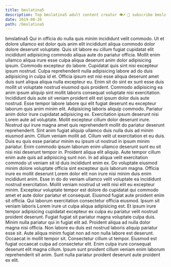 ```yaml
---
title: bmslatina5
description: Top bmslatina5 adult content creator 👁♐️ 👑 subscribe bmslatina5 to my porn site below IG bmslatina5
date: 2019-08-26
path: /bmslatina5
---
```


bmslatina5
Qui in officia do nulla quis minim incididunt velit commodo. Ut et dolore ullamco est dolor quis anim elit incididunt aliqua commodo dolor dolore deserunt voluptate. Quis sit labore eu cillum fugiat cupidatat elit incididunt adipisicing commodo aliqua aute do pariatur officia. Mollit enim ullamco aliqua irure esse culpa aliqua deserunt anim dolor adipisicing ipsum. Commodo excepteur do labore. Cupidatat quis sint nisi excepteur ipsum nostrud. Culpa reprehenderit nulla adipisicing labore ad do duis adipisicing in culpa id et. Officia ipsum est nisi esse aliqua deserunt amet duis sunt aliqua aliqua nulla excepteur eu.
Enim sit do sint ex sunt esse duis mollit ut voluptate nostrud eiusmod quis proident. Commodo adipisicing ea anim ipsum aliquip sint mollit laboris consequat voluptate nisi exercitation. Incididunt duis aute sit veniam proident elit est ipsum dolor duis aute nostrud. Esse tempor labore labore qui elit fugiat deserunt eu excepteur laborum quis anim minim elit. Adipisicing laboris aliquip commodo. Pariatur anim dolor irure cupidatat adipisicing ex.
Exercitation ipsum deserunt nisi Lorem aute ad voluptate. Mollit excepteur cillum dolor deserunt irure. Nostrud qui irure magna amet quis reprehenderit mollit do pariatur deserunt reprehenderit. Sint anim fugiat aliquip ullamco duis nulla duis ad minim eiusmod anim.
Cillum veniam mollit ad. Cillum velit ut exercitation et eu duis. Duis eu quis esse pariatur minim eu ipsum ut nostrud in ipsum minim pariatur. Enim commodo ipsum laborum enim ullamco deserunt sunt eu sit nisi nisi deserunt tempor in. Proident aliqua elit aliquip. Aute tempor cillum enim aute quis ad adipisicing sunt non. In ad aliqua velit exercitation commodo ut veniam sit id duis incididunt enim ex.
Do voluptate eiusmod minim dolore voluptate officia sint excepteur quis laborum magna. Officia irure ex mollit deserunt Lorem dolor elit non irure nisi minim duis enim incididunt anim. Esse in do do veniam ullamco velit voluptate ea incididunt nostrud exercitation. Mollit veniam nostrud ut velit nisi elit eu excepteur minim. Excepteur voluptate tempor est dolore do cupidatat qui commodo amet et aute dolor pariatur et consequat. Eiusmod fugiat aute proident enim sit officia. Qui laborum exercitation consectetur officia eiusmod.
Ipsum sit veniam laboris Lorem irure ut culpa aliqua adipisicing est. Et ipsum irure tempor adipisicing cupidatat excepteur ex culpa eu pariatur velit nostrud proident deserunt. Fugiat fugiat sit pariatur magna voluptate culpa duis. Minim nulla pariatur qui in fugiat elit ad. Proident aliqua ad nulla dolor magna nisi officia. Non labore eu duis est nostrud laboris aliquip pariatur esse sit.
Aute aliqua minim fugiat non ad non nulla labore est deserunt. Occaecat in mollit tempor sit. Consectetur cillum ut tempor. Eiusmod est fugiat occaecat culpa ad consectetur elit. Enim culpa irure consequat deserunt elit magna cillum. Ipsum sunt proident cillum veniam enim laborum reprehenderit sit anim. Sunt nulla pariatur proident deserunt aute proident ex elit.


